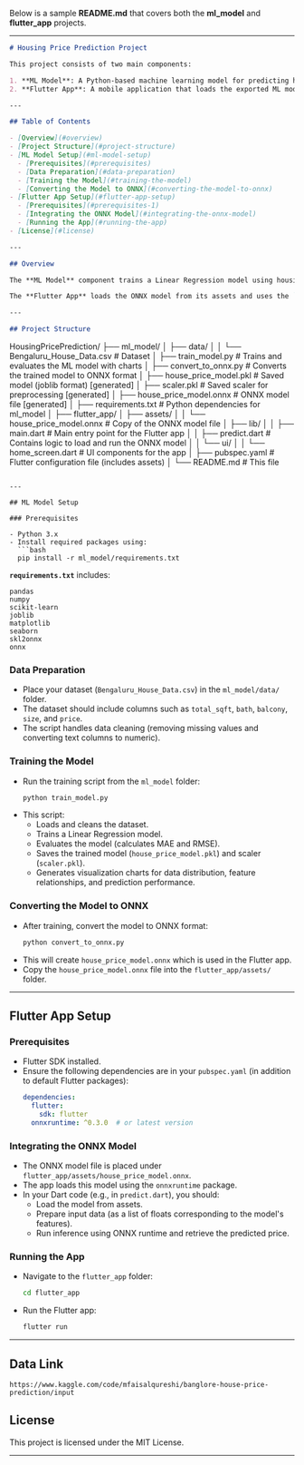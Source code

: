 Below is a sample **README.md** that covers both the **ml_model** and **flutter_app** projects.

---

```markdown
# Housing Price Prediction Project

This project consists of two main components:

1. **ML Model**: A Python-based machine learning model for predicting housing prices in Bengaluru.
2. **Flutter App**: A mobile application that loads the exported ML model (in ONNX format) to perform predictions locally.

---

## Table of Contents

- [Overview](#overview)
- [Project Structure](#project-structure)
- [ML Model Setup](#ml-model-setup)
  - [Prerequisites](#prerequisites)
  - [Data Preparation](#data-preparation)
  - [Training the Model](#training-the-model)
  - [Converting the Model to ONNX](#converting-the-model-to-onnx)
- [Flutter App Setup](#flutter-app-setup)
  - [Prerequisites](#prerequisites-1)
  - [Integrating the ONNX Model](#integrating-the-onnx-model)
  - [Running the App](#running-the-app)
- [License](#license)

---

## Overview

The **ML Model** component trains a Linear Regression model using housing data (including features such as total_sqft, bath, balcony, and size) to predict house prices. After training, the model is saved using `joblib` and then converted to the ONNX format so that it can be embedded into a Flutter mobile application for offline inference.

The **Flutter App** loads the ONNX model from its assets and uses the `onnxruntime` package to perform predictions directly on the device.

---

## Project Structure

```
HousingPricePrediction/
├── ml_model/
│   ├── data/
│   │   └── Bengaluru_House_Data.csv   # Dataset
│   ├── train_model.py                  # Trains and evaluates the ML model with charts
│   ├── convert_to_onnx.py              # Converts the trained model to ONNX format
│   ├── house_price_model.pkl           # Saved model (joblib format) [generated]
│   ├── scaler.pkl                      # Saved scaler for preprocessing [generated]
│   ├── house_price_model.onnx          # ONNX model file [generated]
│   ├── requirements.txt                # Python dependencies for ml_model
│
├── flutter_app/
│   ├── assets/
│   │   └── house_price_model.onnx      # Copy of the ONNX model file
│   ├── lib/
│   │   ├── main.dart                   # Main entry point for the Flutter app
│   │   ├── predict.dart                # Contains logic to load and run the ONNX model
│   │   └── ui/
│   │       └── home_screen.dart        # UI components for the app
│   ├── pubspec.yaml                    # Flutter configuration file (includes assets)
│
└── README.md                           # This file
```

---

## ML Model Setup

### Prerequisites

- Python 3.x
- Install required packages using:
  ```bash
  pip install -r ml_model/requirements.txt
  ```
  **`requirements.txt`** includes:
  ```
  pandas
  numpy
  scikit-learn
  joblib
  matplotlib
  seaborn
  skl2onnx
  onnx
  ```

### Data Preparation

- Place your dataset (`Bengaluru_House_Data.csv`) in the `ml_model/data/` folder.
- The dataset should include columns such as `total_sqft`, `bath`, `balcony`, `size`, and `price`.
- The script handles data cleaning (removing missing values and converting text columns to numeric).

### Training the Model

- Run the training script from the `ml_model` folder:
  ```bash
  python train_model.py
  ```
- This script:
  - Loads and cleans the dataset.
  - Trains a Linear Regression model.
  - Evaluates the model (calculates MAE and RMSE).
  - Saves the trained model (`house_price_model.pkl`) and scaler (`scaler.pkl`).
  - Generates visualization charts for data distribution, feature relationships, and prediction performance.

### Converting the Model to ONNX

- After training, convert the model to ONNX format:
  ```bash
  python convert_to_onnx.py
  ```
- This will create `house_price_model.onnx` which is used in the Flutter app.
- Copy the `house_price_model.onnx` file into the `flutter_app/assets/` folder.

---

## Flutter App Setup

### Prerequisites

- Flutter SDK installed.
- Ensure the following dependencies are in your `pubspec.yaml` (in addition to default Flutter packages):
  ```yaml
  dependencies:
    flutter:
      sdk: flutter
    onnxruntime: ^0.3.0  # or latest version
  ```

### Integrating the ONNX Model

- The ONNX model file is placed under `flutter_app/assets/house_price_model.onnx`.
- The app loads this model using the `onnxruntime` package.
- In your Dart code (e.g., in `predict.dart`), you should:
  - Load the model from assets.
  - Prepare input data (as a list of floats corresponding to the model's features).
  - Run inference using ONNX runtime and retrieve the predicted price.

### Running the App

- Navigate to the `flutter_app` folder:
  ```bash
  cd flutter_app
  ```
- Run the Flutter app:
  ```bash
  flutter run
  ```

---

## Data Link
 `https://www.kaggle.com/code/mfaisalqureshi/banglore-house-price-prediction/input`
## License

This project is licensed under the MIT License.

---